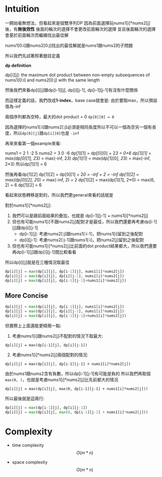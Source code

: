 # Intuition

一開始毫無想法，但看起來是個雙序列DP
因為前面選擇玩nums1[i]*nums2[j]後，有**無後效性**
後面的輪次的選擇不會更改前面輪次的選擇
並且後面輪次的選擇會基於前面輪次而繼續找出最佳解

nums1[0:i]跟nums2[0:j]找出的最佳解就是nums1跟nums2的子問題

所以我們先試著照著題目定義

**dp definition**

dp[i][j]: the maximum dot product between non-empty subsequences of nums1[0:i] and nums2[0:j] with the same length

然後我們來看dp[i][j]跟dp[i-1][j], dp[i][j-1], dp[i-1][j-1]有沒有什麼關係

而這樣定義的話，我們改成**1-index**，base case就會是:
由於要取max，所以預設值為-inf

兩個序列都為空時，最大的dot product = 0
`dp[0][0] = 0 `

因為選擇的nums1[:i]跟nums2[:j]必須是相同長度所以不可以一個為空另一個有長度，所以`dp[0][j]`跟`dp[i][0]`也是 `-inf`


再來來看第一個example來看:

nums1 = 2 1 -2 5
nums2 = 3 0 -6
dp[1][1] = dp[0][0] + 2*3 = 0+6
dp[1][1] = max(dp[0][1], 2*3) = max(-inf, 2*3)
dp[1][1] = max(dp[1][0], 2*3) = max(-inf, 2*3)
所以dp[1][1] = 6

然後再看dp[1][2]
dp[1][2] = dp[0][1] + 2*0 = -inf + 2 = -inf
dp[1][2] = max(dp[0][2], 2*0) = max(-inf, 2) = 2
dp[1][2] = max(dp[1][1], 2*0) = max(6, 2) = 6
dp[1][2] = 6

看起來狀態轉移是對的，所以我們更general來看的話就是

對於nums1[i]*nums2[j]:
1. 我們可以是跟前面結果的疊加，也就是 dp[i-1][j-1] + nums1[i]*nums2[j]
2. 但也有可能nums1[i]不跟nums2[j]配對才是最佳，所以我們還要再考慮dp[i-1][j]跟dp[i][j-1]
   - dp[i-1][j]: 考慮nums2[:j]跟nums1[:i-1]，把nums1[i]留到之後配對
   - dp[i][j-1]: 考慮nums2[:j-1]跟nums1[:i]，把nums2[j]留到之後配對
3. 但也有可能nums1[i]*nums2[j]比前面的dot product結果都大，所以我們還要再dp[i-1][j]跟dp[i][j-1]間比較看看

所以dp[i][j]就是在三種情況取最佳
```py
dp[i][j] = max(dp[i][j], dp[i-1][j], nums1[i]*nums2[j])
dp[i][j] = max(dp[i][j], dp[i][j-1], nums1[i]*nums2[j])
dp[i][j] = max(dp[i][j], dp[i-1][j-1]+nums1[i]*nums2[j])
```

## More Concise

```py
dp[i][j] = max(dp[i][j], dp[i-1][j], nums1[i]*nums2[j])
dp[i][j] = max(dp[i][j], dp[i][j-1], nums1[i]*nums2[j])
dp[i][j] = max(dp[i][j], dp[i-1][j-1]+nums1[i]*nums2[j])
```

但實際上上面還能更精簡一點:
1. 考慮nums1[i]跟nums2[j]不配對的情況下取最大:

`dp[i][j] = max(dp[i-1][j], dp[i][j-1])`

2. 考慮nums1[i]*nums2[j]兩個配對的情況:

`dp[i][j] = max(dp[i][j], dp[i-1][j-1] + nums1[i]*nums2[j])`

由於nums1跟nums2含有負數，所以dp[i-1][j-1]有可能是負的
所以我們再取個`max(0, )`，也就是考慮nums1[i]*nums2[j]比先前都大的情況

`dp[i][j] = max(dp[i][j], max(0, dp[i-1][j-1] + nums1[i]*nums2[j]))`

所以最後就是這兩行:

```py
dp[i][j] = max(dp[i-1][j], dp[i][j-1])
dp[i][j] = max(dp[i][j], max(0, dp[i-1][j-1] + nums1[i]*nums2[j]))
```

# Complexity

- time complexity
$$O(m*n)$$

- space complexity
$$O(m*n)$$
